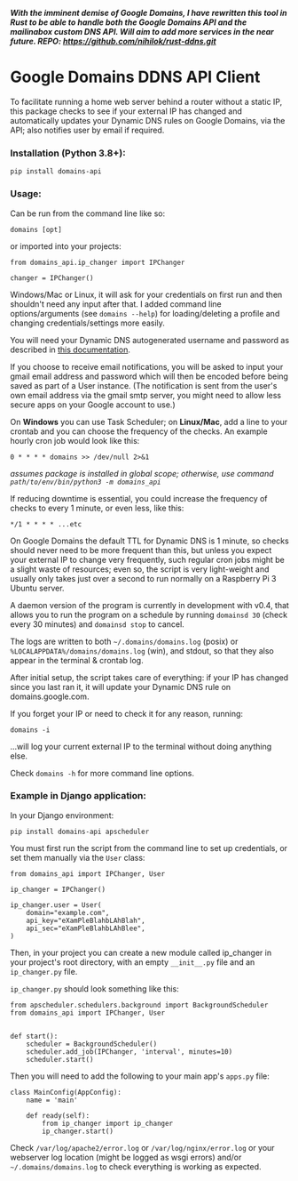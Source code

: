 **_With the imminent demise of Google Domains, I have rewritten this tool in Rust to be able to handle both the Google Domains API and the mailinabox custom DNS API. Will aim to add more services in the near future. REPO: https://github.com/nihilok/rust-ddns.git_**

# Google Domains DDNS API Client
To facilitate running a home web server behind a router without a static IP, this package checks to see if your external IP has changed and automatically updates your Dynamic DNS rules on Google Domains, via the API; also notifies user by email if required.

### Installation (Python 3.8+):
`pip install domains-api`

### Usage:
Can be run from the command line like so:

`domains [opt]`

or imported into your projects:
```
from domains_api.ip_changer import IPChanger

changer = IPChanger()
```

Windows/Mac or Linux, it will ask for your credentials on first run and then shouldn't need any input after that. I added command line options/arguments (see `domains --help`) for loading/deleting a profile and changing credentials/settings more easily.

You will need your Dynamic DNS autogenerated username and password as described in [this documentation](https://support.google.com/domains/answer/6147083?hl=en-CA).

If you choose to receive email notifications, you will be asked to input your gmail email address and password which will then be encoded before being saved as part of a User instance. (The notification is sent from the user's own email address via the gmail smtp server, you might need to allow less secure apps on your Google account to use.)

On **Windows** you can use Task Scheduler; on **Linux/Mac**, add a line to your crontab and you can choose the frequency of the checks. An example hourly cron job would look like this:

`0 * * * * domains >> /dev/null 2>&1`

_assumes package is installed in global scope; otherwise, use command `path/to/env/bin/python3 -m domains_api`_

If reducing downtime is essential, you could increase the frequency of checks to every 1 minute, or even less, like this:

`*/1 * * * * ...etc`

On Google Domains the default TTL for Dynamic DNS is 1 minute, so checks should never need to be more frequent than this, but unless you expect your external IP to change very frequently, such regular cron jobs might be a slight waste of resources; even so, the script is very light-weight and usually only takes just over a second to run normally on a Raspberry Pi 3 Ubuntu server.

A daemon version of the program is currently in development with v0.4, that allows you to run the program on a schedule by running `domainsd 30` (check every 30 minutes) and `domainsd stop` to cancel.

The logs are written to both `~/.domains/domains.log` (posix) or `%LOCALAPPDATA%/domains/domains.log` (win), and stdout, so that they also appear in the terminal & crontab log.

After initial setup, the script takes care of everything: if your IP has changed since you last ran it, it will update your Dynamic DNS rule on domains.google.com.

If you forget your IP or need to check it for any reason, running:

`domains -i` 

...will log your current external IP to the terminal without doing anything else.

Check `domains -h` for more command line options.

### Example in Django application:

In your Django environment:

`pip install domains-api apscheduler`

You must first run the script from the command line to set up credentials, or set them manually via the `User` class:

```
from domains_api import IPChanger, User

ip_changer = IPChanger()

ip_changer.user = User(
    domain="example.com",
    api_key="eXamPleBlahbLAhBlah",
    api_sec="eXamPleBlahbLAhBlee",
)
```

Then, in your project you can create a new module called ip_changer in your project's root directory, 
with an empty `__init__.py` file and an `ip_changer.py` file.

`ip_changer.py` should look something like this:

```
from apscheduler.schedulers.background import BackgroundScheduler
from domains_api import IPChanger, User


def start():
    scheduler = BackgroundScheduler()
    scheduler.add_job(IPChanger, 'interval', minutes=10)
    scheduler.start()
```

Then you will need to add the following to your main app's `apps.py` file:

```
class MainConfig(AppConfig):
    name = 'main'

    def ready(self):
        from ip_changer import ip_changer
        ip_changer.start()
```
Check `/var/log/apache2/error.log` or `/var/log/nginx/error.log` or your webserver log location (might be logged as wsgi errors) and/or `~/.domains/domains.log` to check everything is working as expected.

